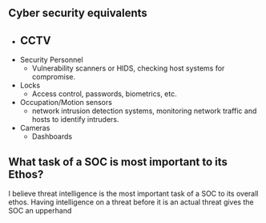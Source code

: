 ## Cyber security equivalents

-	CCTV
	-	
-	Security Personnel
	-	Vulnerability scanners or HIDS, checking host systems for compromise.
-	Locks
	-	Access control, passwords, biometrics, etc.
-	Occupation/Motion sensors
	-	network intrusion detection systems, monitoring network traffic and hosts to identify intruders.
-	Cameras
	-	Dashboards


## What task of a SOC is most important to its Ethos?

I believe threat intelligence is the most important task of a SOC to its overall ethos. Having intelligence on a threat before it is an actual threat gives the SOC an upperhand